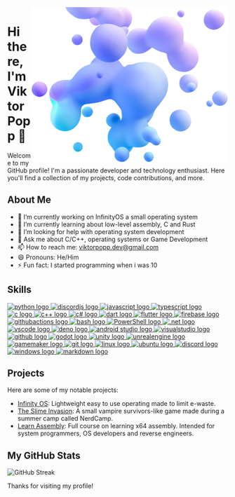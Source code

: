 <img align="right" width="450" src="bubbles.webp">

# Hi there, I'm Viktor Popp 👋

Welcome to my GitHub profile! I'm a passionate developer and technology enthusiast. Here you'll find a collection of my projects, code contributions, and more.

## About Me

- 🔭 I’m currently working on InfinityOS a small operating system
- 🌱 I’m currently learning about low-level assembly, C and Rust
- 🤔 I’m looking for help with operating system development
- 💬 Ask me about C/C++, operating systems or Game Development
- 📫 How to reach me: viktorpopp.dev@gmail.com
- 😄 Pronouns: He/Him
- ⚡ Fun fact: I started programming when i was 10

## Skills
<a href="https://www.python.org/" target="_blank" aria-label="Python">
						<img src="https://skillicons.dev/icons?i=py" alt="python logo" width="45" height="45" />
					</a>
					<a href="https://discord.js.org/" target="_blank" aria-label="Python">
						<img src="https://skillicons.dev/icons?i=discordjs" alt="discordjs logo" width="45"
							height="45" />
					</a>
					<a href="https://developer.mozilla.org/en-US/docs/Web/JavaScript" target="_blank"
						aria-label="JavaScript">
						<img src="https://skillicons.dev/icons?i=js" alt="javascript logo" width="45" height="45" />
					</a>
					<a href="https://www.typescriptlang.org/" target="_blank" aria-label="TypeScript">
						<img src="https://skillicons.dev/icons?i=ts" alt="typescript logo" width="45" height="45" />
					</a>
					<a href="https://en.wikipedia.org/wiki/C_(programming_language)" target="_blank" aria-label="C">
						<img src="https://skillicons.dev/icons?i=c" alt="c logo" width="45" height="45" />
					</a>
					<a href="https://en.wikipedia.org/wiki/C%2B%2B" target="_blank" aria-label="C++">
						<img src="https://skillicons.dev/icons?i=cpp" alt="c++ logo" width="45" height="45" />
					</a>
					<a href="https://learn.microsoft.com/en-us/dotnet/csharp/" target="_blank" aria-label="C#">
						<img src="https://skillicons.dev/icons?i=cs" alt="c# logo" width="45" height="45" />
					</a>
					<a href="https://www.dart.dev/" target="_blank" aria-label="Dart">
						<img src="https://skillicons.dev/icons?i=dart" alt="dart logo" width="45" height="45" />
					</a>
					<a href="https://flutter.dev/" target="_blank" aria-label="Flutter">
						<img src="https://skillicons.dev/icons?i=flutter" alt="flutter logo" width="45" height="45" />
					</a>
					<a href="https://firebase.google.com/" target="_blank" aria-label="Firebase">
						<img src="https://skillicons.dev/icons?i=firebase" alt="firebase logo" width="45" height="45" />
					</a>
					<a href="https://github.com/features/actions" target="_blank" aria-label="GitHub Actions">
						<img src="https://skillicons.dev/icons?i=githubactions" alt="githubactions logo" width="45"
							height="45" />
					</a>
					<a href="https://wikipedia.org/wiki/Bash" target="_blank" aria-label="Bash">
						<img src="https://skillicons.dev/icons?i=bash" alt="bash logo" width="45" height="45" />
					</a>
					<a href="https://learn.microsoft.com/powershell/" target="_blank" aria-label="PowerShell">
						<img src="https://skillicons.dev/icons?i=powershell" alt="PowerShell logo" width="45"
							height="45" />
					</a>
					<a href="https://dotnet.microsoft.com/" target="_blank" aria-label=".NET">
						<img src="https://skillicons.dev/icons?i=dotnet" alt=".net logo" width="45" height="45" />
					</a>
     <a href="https://code.visualstudio.com/" target="_blank" aria-label="Visual Studio Code">
						<img src="https://skillicons.dev/icons?i=vscode" alt="vscode logo" width="45" height="45" />
					</a>
					<a href="https://deno.land/" target="_blank" aria-label="Visual Studio Code">
						<img src="https://skillicons.dev/icons?i=deno" alt="deno logo" width="45" height="45" />
					</a>
					<a href="https://developer.android.com/studio" target="_blank" aria-label="Visual Studio Code">
						<img src="https://skillicons.dev/icons?i=androidstudio" alt="android studio logo" width="45"
							height="45" />
					</a>
					<a href="https://visualstudio.microsoft.com/" target="_blank" aria-label="Visual Studio">
						<img src="https://skillicons.dev/icons?i=visualstudio" alt="visualstudio logo" width="45"
							height="45" />
					</a>
					<a href="https://github.com/" target="_blank" aria-label="GitHub">
						<img src="https://skillicons.dev/icons?i=github" alt="github logo" width="45" height="45" />
					</a>
					<a href="https://godotengine.org/" target="_blank" aria-label="Godot Engine">
						<img src="https://skillicons.dev/icons?i=godot" alt="godot logo" width="45" height="45" />
					</a>
					<a href="https://unity.com/" target="_blank" aria-label="Unity">
						<img src="https://skillicons.dev/icons?i=unity" alt="unity logo" width="45" height="45" />
					</a>
					<a href="https://www.unrealengine.com/" target="_blank" aria-label="Unreal Engine">
						<img src="https://skillicons.dev/icons?i=unrealengine" alt="unrealengine logo" width="45"
							height="45" />
					</a>
					<a href="https://www.yoyogames.com/en/gamemaker" target="_blank" aria-label="GameMaker">
						<img src="https://skillicons.dev/icons?i=gamemakerstudio" alt="gamemaker logo" width="45"
							height="45" />
					</a>
     <a href="https://git-scm.com/" target="_blank">
						<img src="https://skillicons.dev/icons?i=git" alt="git logo" width="45" height="45" />
					</a>
					<a href="https://wikipedia.org/wiki/Linux" target="_blank">
						<img src="https://skillicons.dev/icons?i=linux" alt="linux logo" width="45" height="45" />
					</a>
					<a href="https://ubuntu.com/" target="_blank">
						<img src="https://skillicons.dev/icons?i=ubuntu" alt="ubuntu logo" width="45" height="45" />
					</a>
					<a href="https://discord.com/" target="_blank" aria-label="Discord">
						<img src="https://skillicons.dev/icons?i=discord" alt="discord logo" width="45" height="45" />
					</a>
					<a href="https://www.microsoft.com/en-us/windows" target="_blank" aria-label="Windows">
						<img src="https://skillicons.dev/icons?i=windows" alt="windows logo" width="45" height="45" />
					</a>
					<a href="https://www.markdownguide.org/" target="_blank" aria-label="Markdown">
						<img src="https://skillicons.dev/icons?i=markdown" alt="markdown logo" width="45" height="45" />
					</a>

## Projects

Here are some of my notable projects:

- [Infinity OS](https://github.com/infinityos-dev/core): Lightweight easy to use operating made to limit e-waste.
- [The Slime Invasion](https://hexuro.itch.io/the-slime-invasion): A small vampire survivors-like game made during a summer camp called NerdCamp.
- [Learn Assembly](https://github.com/ViktorPopp/LearnAssembly): Full course on learning x64 assembly. Intended for system programmers, OS developers and reverse engineers.

## My GitHub Stats

![GitHub Streak](https://streak-stats.demolab.com/?user=ViktorPopp)

<!--
## Connect with Me

- [LinkedIn](Your LinkedIn Profile)
- [Twitter](Your Twitter Profile)
- [Personal Website](Your Personal Website)
-->

Thanks for visiting my profile!
